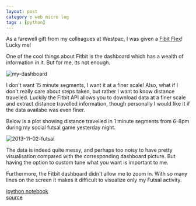 ```yaml
---
layout: post
category : web micro log
tags : [python]
---
```




As a farewell gift from my colleagues at Westpac, I was given a [Fibit Flex](http://www.fitbit.com/au/flex)! Lucky me!

One of the cool things about Fitbit is the dashboard which has a wealth of information in it. But for me, its not enough. 

![my-dashboard](https://raw2.github.com/chappers/chappers.github.com/master/img/fitbit-data/my-dashboard.png)

I don't want 15 minute segments, I want it at a finer scale! Also, what if I don't really care about steps taken, but rather I want to know distance travelled. Luckily the Fitbit API allows you to download data at a finer scale and extract distance travelled information, though personally I would like it if the data availabe was even finer. 

Below is a plot showing distance travelled in 1 minute segments from 6-8pm during my social futsal game yesterday night. 

![2013-11-02-futsal](https://raw2.github.com/chappers/chappers.github.com/master/img/fitbit-data/2013-11-02-futsal.png)

The data is indeed quite messy, and perhaps too noisy to have pretty visualisation compared with the corresponding dashboard picture. But having the option to custom tune what you want is important to me.

Furthermore, the Fitbit dashboard didn't allow me to zoom in. With so many lines on the screen it makes it difficult to visualize only my Futsal activity.

[ipython notebook](http://nbviewer.ipython.org/7286772)  
[source](https://gist.github.com/chappers/7286772)
